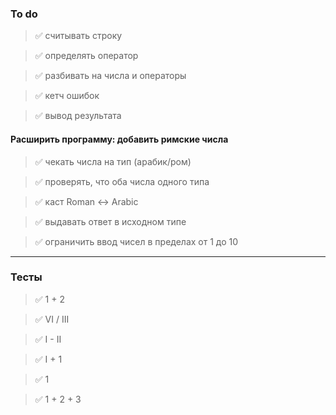 ### To do

> ✅ считывать строку

> ✅ определять оператор

> ✅ разбивать на числа и операторы

> ✅ кетч ошибок

> ✅ вывод результата

#### Расширить программу: добавить римские числа 
> ✅ чекать числа на тип (арабик/ром)

> ✅ проверять, что оба числа одного типа 

> ✅ каст Roman <-> Arabic

> ✅ выдавать ответ в исходном типе

> ✅ ограничить ввод чисел в пределах от 1 до 10

---

### Тесты

> ✅ 1 + 2

> ✅ VI / III

> ✅ I - II

> ✅ I + 1

> ✅ 1

> ✅ 1 + 2 + 3 